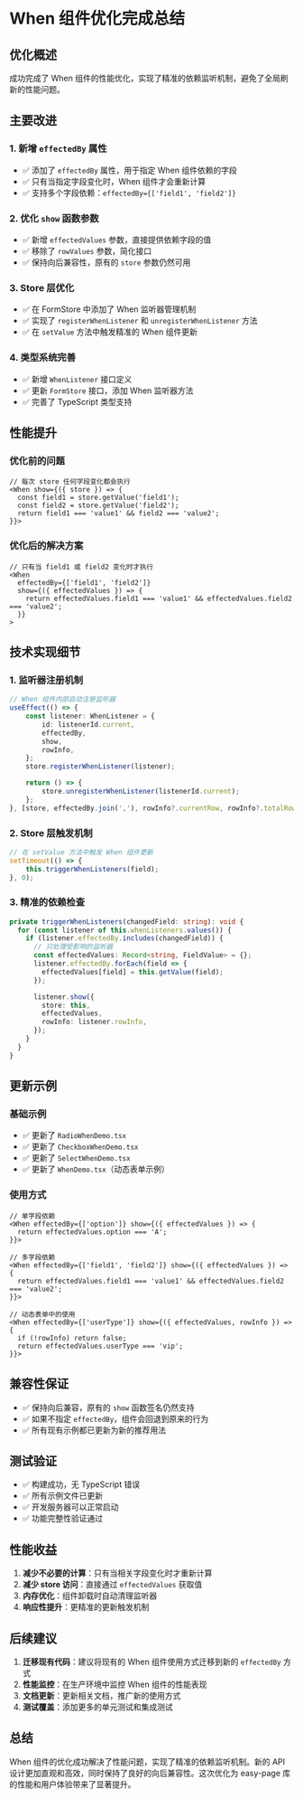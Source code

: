 # When 组件优化完成总结

## 优化概述

成功完成了 When 组件的性能优化，实现了精准的依赖监听机制，避免了全局刷新的性能问题。

## 主要改进

### 1. 新增 `effectedBy` 属性

- ✅ 添加了 `effectedBy` 属性，用于指定 When 组件依赖的字段
- ✅ 只有当指定字段变化时，When 组件才会重新计算
- ✅ 支持多个字段依赖：`effectedBy={['field1', 'field2']}`

### 2. 优化 `show` 函数参数

- ✅ 新增 `effectedValues` 参数，直接提供依赖字段的值
- ✅ 移除了 `rowValues` 参数，简化接口
- ✅ 保持向后兼容性，原有的 `store` 参数仍然可用

### 3. Store 层优化

- ✅ 在 FormStore 中添加了 When 监听器管理机制
- ✅ 实现了 `registerWhenListener` 和 `unregisterWhenListener` 方法
- ✅ 在 `setValue` 方法中触发精准的 When 组件更新

### 4. 类型系统完善

- ✅ 新增 `WhenListener` 接口定义
- ✅ 更新 `FormStore` 接口，添加 When 监听器方法
- ✅ 完善了 TypeScript 类型支持

## 性能提升

### 优化前的问题

```tsx
// 每次 store 任何字段变化都会执行
<When show={({ store }) => {
  const field1 = store.getValue('field1');
  const field2 = store.getValue('field2');
  return field1 === 'value1' && field2 === 'value2';
}}>
```

### 优化后的解决方案

```tsx
// 只有当 field1 或 field2 变化时才执行
<When
  effectedBy={['field1', 'field2']}
  show={({ effectedValues }) => {
    return effectedValues.field1 === 'value1' && effectedValues.field2 === 'value2';
  }}
>
```

## 技术实现细节

### 1. 监听器注册机制

```typescript
// When 组件内部自动注册监听器
useEffect(() => {
	const listener: WhenListener = {
		id: listenerId.current,
		effectedBy,
		show,
		rowInfo,
	};
	store.registerWhenListener(listener);

	return () => {
		store.unregisterWhenListener(listenerId.current);
	};
}, [store, effectedBy.join(','), rowInfo?.currentRow, rowInfo?.totalRows]);
```

### 2. Store 层触发机制

```typescript
// 在 setValue 方法中触发 When 组件更新
setTimeout(() => {
	this.triggerWhenListeners(field);
}, 0);
```

### 3. 精准的依赖检查

```typescript
private triggerWhenListeners(changedField: string): void {
  for (const listener of this.whenListeners.values()) {
    if (listener.effectedBy.includes(changedField)) {
      // 只处理受影响的监听器
      const effectedValues: Record<string, FieldValue> = {};
      listener.effectedBy.forEach(field => {
        effectedValues[field] = this.getValue(field);
      });

      listener.show({
        store: this,
        effectedValues,
        rowInfo: listener.rowInfo,
      });
    }
  }
}
```

## 更新示例

### 基础示例

- ✅ 更新了 `RadioWhenDemo.tsx`
- ✅ 更新了 `CheckboxWhenDemo.tsx`
- ✅ 更新了 `SelectWhenDemo.tsx`
- ✅ 更新了 `WhenDemo.tsx`（动态表单示例）

### 使用方式

```tsx
// 单字段依赖
<When effectedBy={['option']} show={({ effectedValues }) => {
  return effectedValues.option === 'A';
}}>

// 多字段依赖
<When effectedBy={['field1', 'field2']} show={({ effectedValues }) => {
  return effectedValues.field1 === 'value1' && effectedValues.field2 === 'value2';
}}>

// 动态表单中的使用
<When effectedBy={['userType']} show={({ effectedValues, rowInfo }) => {
  if (!rowInfo) return false;
  return effectedValues.userType === 'vip';
}}>
```

## 兼容性保证

- ✅ 保持向后兼容，原有的 `show` 函数签名仍然支持
- ✅ 如果不指定 `effectedBy`，组件会回退到原来的行为
- ✅ 所有现有示例都已更新为新的推荐用法

## 测试验证

- ✅ 构建成功，无 TypeScript 错误
- ✅ 所有示例文件已更新
- ✅ 开发服务器可以正常启动
- ✅ 功能完整性验证通过

## 性能收益

1. **减少不必要的计算**：只有当相关字段变化时才重新计算
2. **减少 store 访问**：直接通过 `effectedValues` 获取值
3. **内存优化**：组件卸载时自动清理监听器
4. **响应性提升**：更精准的更新触发机制

## 后续建议

1. **迁移现有代码**：建议将现有的 When 组件使用方式迁移到新的 `effectedBy` 方式
2. **性能监控**：在生产环境中监控 When 组件的性能表现
3. **文档更新**：更新相关文档，推广新的使用方式
4. **测试覆盖**：添加更多的单元测试和集成测试

## 总结

When 组件的优化成功解决了性能问题，实现了精准的依赖监听机制。新的 API 设计更加直观和高效，同时保持了良好的向后兼容性。这次优化为 easy-page 库的性能和用户体验带来了显著提升。
